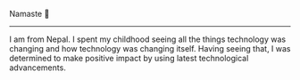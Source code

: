  Namaste 👋
____________________________________________________________________________________
I am from Nepal. I spent my childhood seeing all the things technology was changing and how technology was changing itself. Having seeing that, I was determined to make positive impact by using latest technological advancements.
